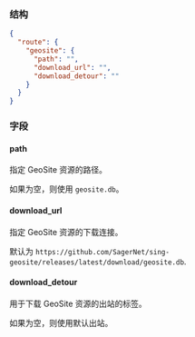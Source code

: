 ### 结构

```json
{
  "route": {
    "geosite": {
      "path": "",
      "download_url": "",
      "download_detour": ""
    }
  }
}
```

### 字段

#### path

指定 GeoSite 资源的路径。

如果为空，则使用 `geosite.db`。

#### download_url

指定 GeoSite 资源的下载连接。

默认为 `https://github.com/SagerNet/sing-geosite/releases/latest/download/geosite.db`.

#### download_detour

用于下载 GeoSite 资源的出站的标签。

如果为空，则使用默认出站。